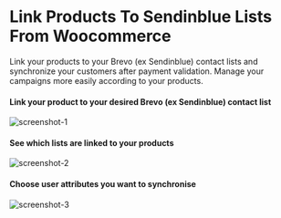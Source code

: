 # Link Products To Sendinblue Lists From Woocommerce

Link your products to your Brevo (ex Sendinblue) contact lists and synchronize your customers after payment validation.
Manage your campaigns more easily according to your products.

#### Link your product to your desired Brevo (ex Sendinblue) contact list

![screenshot-1](https://user-images.githubusercontent.com/45328592/104249889-9e104680-546c-11eb-8321-dd6b65833559.png)

#### See which lists are linked to your products

![screenshot-2](https://user-images.githubusercontent.com/45328592/104249924-b08a8000-546c-11eb-958b-870c7359d313.png)

#### Choose user attributes you want to synchronise

![screenshot-3](https://user-images.githubusercontent.com/45328592/104249944-bf713280-546c-11eb-80a5-b8b9dfb30145.png)
